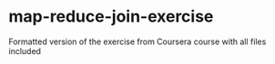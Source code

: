 # map-reduce-join-exercise
Formatted version of the exercise from Coursera course with all files included
